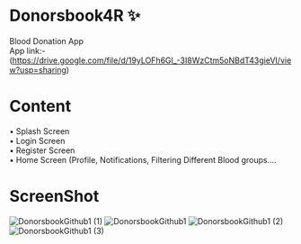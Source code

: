 # Donorsbook4R ✨
Blood Donation App\
App link:- (https://drive.google.com/file/d/19yLOFh6Gl_-3I8WzCtm5oNBdT43gieVI/view?usp=sharing)
  

  
 # Content 
• Splash Screen\
• Login Screen\
• Register Screen\
• Home Screen (Profile, Notifications, Filtering Different Blood groups....



# ScreenShot 
![DonorsbookGithub1 (1)](https://user-images.githubusercontent.com/91657594/210101908-a776f17d-f1c2-4438-a9c0-8fc13ec59eed.jpg)
![DonorsbookGithub1](https://user-images.githubusercontent.com/91657594/210101933-d2b93851-b377-4130-80ce-163e20758ae5.jpg)
![DonorsbookGithub1 (2)](https://user-images.githubusercontent.com/91657594/210101943-c22a40f2-177d-4894-80ab-8bd2daae810a.jpg)
![DonorsbookGithub1 (3)](https://user-images.githubusercontent.com/91657594/210101968-06658a5f-35bf-433e-817e-379347b12ce5.jpg)

